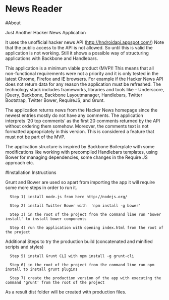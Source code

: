 News Reader
===========


#About

Just Another Hacker News Application

It uses the unofficial hacker news API (http://hndroidapi.appspot.com/)
Note that the public access to the API is not allowed. So until this is valid the application is not working.
Still it shows a possible way of structuring applications with Backbone and Handlebars.

This application is a minimum viable product (MVP)! This means that all non-functional requirements were not a priority and it is only tested in the latest Chrome, Firefox and IE browsers.
For example if the Hacker News API does not return data for any reason the application must be refreshed. The technology stack includes frameworks, libraries and tools like – Underscore, jQuery, Backbone, Backbone Layoutmanager, Handlebars, Twitter Bootstrap, Twitter Bower, RequireJS, and Grunt.

The application returns news from the Hacker News homepage since the newest entries mostly do not have any comments. The application interprets ’20 top comments’ as the first 20 comments returned by the API without ordering them somehow. Moreover, the comments text is not formatted appropriately in this version. This is considered a feature that must not be part of the MVP.

The application structure is inspired by Backbone Boilerplate with some modifications like working with precompiled Handlebars templates, using Bower for managing dependencies, some changes in the Require JS approach etc.

#Installation Instructions

Grunt and Bower are used so apart from importing the app it will require some more steps in order to run it. 

      Step 1) install node.js from here http://nodejs.org/
      
      Step 2) install Twitter Bower with  'npm install -g bower'
      
      Step 3) in the root of the project from the command line run 'bower install' to install bower components
      
      Step 4) run the application with opening index.html from the root of the project

Additional Steps to try the production build (concatenated and minified scripts and styles)
      
      Step 5) install Grunt CLI with npm install -g grunt-cli
      
      Step 6) in the root of the project from the command line run npm install to install grunt plugins
      
      Step 7) create the production version of the app with executing the command 'grunt' from the root of the project

As a result dist folder will be created with production files.

